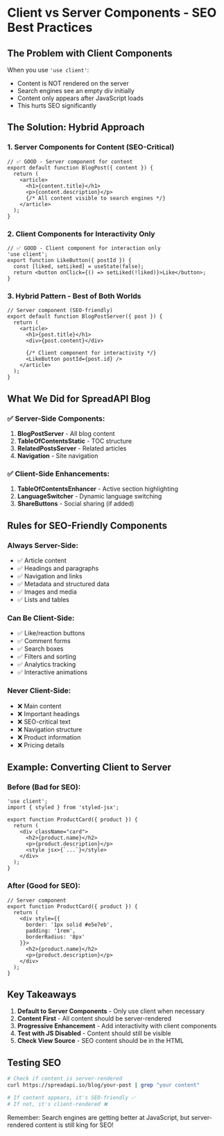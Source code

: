 # Client vs Server Components - SEO Best Practices

## The Problem with Client Components

When you use `'use client'`:
- Content is NOT rendered on the server
- Search engines see an empty div initially
- Content only appears after JavaScript loads
- This hurts SEO significantly

## The Solution: Hybrid Approach

### 1. Server Components for Content (SEO-Critical)
```tsx
// ✅ GOOD - Server component for content
export default function BlogPost({ content }) {
  return (
    <article>
      <h1>{content.title}</h1>
      <p>{content.description}</p>
      {/* All content visible to search engines */}
    </article>
  );
}
```

### 2. Client Components for Interactivity Only
```tsx
// ✅ GOOD - Client component for interaction only
'use client';
export function LikeButton({ postId }) {
  const [liked, setLiked] = useState(false);
  return <button onClick={() => setLiked(!liked)}>Like</button>;
}
```

### 3. Hybrid Pattern - Best of Both Worlds
```tsx
// Server component (SEO-friendly)
export default function BlogPostServer({ post }) {
  return (
    <article>
      <h1>{post.title}</h1>
      <div>{post.content}</div>
      
      {/* Client component for interactivity */}
      <LikeButton postId={post.id} />
    </article>
  );
}
```

## What We Did for SpreadAPI Blog

### ✅ Server-Side Components:
1. **BlogPostServer** - All blog content
2. **TableOfContentsStatic** - TOC structure
3. **RelatedPostsServer** - Related articles
4. **Navigation** - Site navigation

### ✅ Client-Side Enhancements:
1. **TableOfContentsEnhancer** - Active section highlighting
2. **LanguageSwitcher** - Dynamic language switching
3. **ShareButtons** - Social sharing (if added)

## Rules for SEO-Friendly Components

### Always Server-Side:
- ✅ Article content
- ✅ Headings and paragraphs
- ✅ Navigation and links
- ✅ Metadata and structured data
- ✅ Images and media
- ✅ Lists and tables

### Can Be Client-Side:
- ✅ Like/reaction buttons
- ✅ Comment forms
- ✅ Search boxes
- ✅ Filters and sorting
- ✅ Analytics tracking
- ✅ Interactive animations

### Never Client-Side:
- ❌ Main content
- ❌ Important headings
- ❌ SEO-critical text
- ❌ Navigation structure
- ❌ Product information
- ❌ Pricing details

## Example: Converting Client to Server

### Before (Bad for SEO):
```tsx
'use client';
import { styled } from 'styled-jsx';

export function ProductCard({ product }) {
  return (
    <div className="card">
      <h2>{product.name}</h2>
      <p>{product.description}</p>
      <style jsx>{`...`}</style>
    </div>
  );
}
```

### After (Good for SEO):
```tsx
// Server component
export function ProductCard({ product }) {
  return (
    <div style={{
      border: '1px solid #e5e7eb',
      padding: '1rem',
      borderRadius: '8px'
    }}>
      <h2>{product.name}</h2>
      <p>{product.description}</p>
    </div>
  );
}
```

## Key Takeaways

1. **Default to Server Components** - Only use client when necessary
2. **Content First** - All content should be server-rendered
3. **Progressive Enhancement** - Add interactivity with client components
4. **Test with JS Disabled** - Content should still be visible
5. **Check View Source** - SEO content should be in the HTML

## Testing SEO

```bash
# Check if content is server-rendered
curl https://spreadapi.io/blog/your-post | grep "your content"

# If content appears, it's SEO-friendly ✅
# If not, it's client-rendered ❌
```

Remember: Search engines are getting better at JavaScript, but server-rendered content is still king for SEO!
